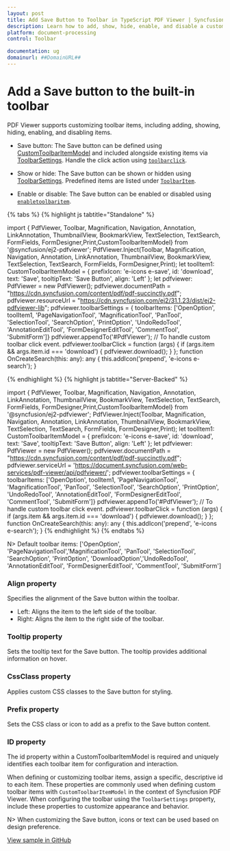 ```yaml
---
layout: post
title: Add Save Button to Toolbar in TypeScript PDF Viewer | Syncfusion
description: Learn how to add, show, hide, enable, and disable a custom Save button in the built-in toolbar of the TypeScript PDF Viewer component.
platform: document-processing
control: Toolbar

documentation: ug
domainurl: ##DomainURL##
---
```


# Add a Save button to the built-in toolbar

PDF Viewer supports customizing toolbar items, including adding, showing, hiding, enabling, and disabling items.

- Save button: The Save button can be defined using [CustomToolbarItemModel](https://ej2.syncfusion.com/documentation/api/document-editor/customToolbarItemModel/) and included alongside existing items via [ToolbarSettings](https://ej2.syncfusion.com/documentation/api/file-manager/toolbarSettings/). Handle the click action using [`toolbarclick`](https://ej2.syncfusion.com/documentation/api/file-manager/toolbarClickEventArgs/).

- Show or hide: The Save button can be shown or hidden using [ToolbarSettings](https://ej2.syncfusion.com/documentation/api/file-manager/toolbarSettings/). Predefined items are listed under [`ToolbarItem`](https://ej2.syncfusion.com/documentation/api/chart/toolbarItems/).

- Enable or disable: The Save button can be enabled or disabled using [`enabletoolbaritem`](https://ej2.syncfusion.com/documentation/api/document-editor-container/toolbar/).

{% tabs %}
{% highlight js tabtitle="Standalone" %}

import { PdfViewer, Toolbar, Magnification, Navigation, Annotation, LinkAnnotation, ThumbnailView, BookmarkView, TextSelection, TextSearch, FormFields, FormDesigner,Print,CustomToolbarItemModel} from '@syncfusion/ej2-pdfviewer';
PdfViewer.Inject(Toolbar, Magnification, Navigation, Annotation, LinkAnnotation, ThumbnailView, BookmarkView, TextSelection, TextSearch, FormFields, FormDesigner,Print);
let toolItem1: CustomToolbarItemModel = {
    prefixIcon: 'e-icons e-save',
    id: 'download',
    text: 'Save',
    tooltipText: 'Save Button',
    align: 'Left'
};
let pdfviewer: PdfViewer = new PdfViewer();
pdfviewer.documentPath = "https://cdn.syncfusion.com/content/pdf/pdf-succinctly.pdf";
pdfviewer.resourceUrl = "https://cdn.syncfusion.com/ej2/31.1.23/dist/ej2-pdfviewer-lib";
pdfviewer.toolbarSettings = { toolbarItems: ['OpenOption', toolItem1, 'PageNavigationTool', 'MagnificationTool', 'PanTool', 'SelectionTool', 'SearchOption', 'PrintOption', 'UndoRedoTool', 'AnnotationEditTool', 'FormDesignerEditTool', 'CommentTool', 'SubmitForm']}
pdfviewer.appendTo('#PdfViewer');
// To handle custom toolbar click event.
pdfviewer.toolbarClick = function (args) {
   if (args.item && args.item.id === 'download') {
      pdfviewer.download();
   }
};
function OnCreateSearch(this: any): any {
    this.addIcon('prepend', 'e-icons e-search');
}

{% endhighlight %}
{% highlight js tabtitle="Server-Backed" %}

import { PdfViewer, Toolbar, Magnification, Navigation, Annotation, LinkAnnotation, ThumbnailView, BookmarkView, TextSelection, TextSearch, FormFields, FormDesigner,Print,CustomToolbarItemModel} from '@syncfusion/ej2-pdfviewer';
PdfViewer.Inject(Toolbar, Magnification, Navigation, Annotation, LinkAnnotation, ThumbnailView, BookmarkView, TextSelection, TextSearch, FormFields, FormDesigner,Print);
let toolItem1: CustomToolbarItemModel = {
    prefixIcon: 'e-icons e-save',
    id: 'download',
    text: 'Save',
    tooltipText: 'Save Button',
    align: 'Left'
};
let pdfviewer: PdfViewer = new PdfViewer();
pdfviewer.documentPath = "https://cdn.syncfusion.com/content/pdf/pdf-succinctly.pdf";
pdfviewer.serviceUrl = 'https://document.syncfusion.com/web-services/pdf-viewer/api/pdfviewer/';
pdfviewer.toolbarSettings = { toolbarItems: ['OpenOption', toolItem1, 'PageNavigationTool', 'MagnificationTool', 'PanTool', 'SelectionTool', 'SearchOption', 'PrintOption', 'UndoRedoTool', 'AnnotationEditTool', 'FormDesignerEditTool', 'CommentTool', 'SubmitForm']}
pdfviewer.appendTo('#PdfViewer');
// To handle custom toolbar click event.
pdfviewer.toolbarClick = function (args) {
   if (args.item && args.item.id === 'download') {
      pdfviewer.download();
   }
};
function OnCreateSearch(this: any): any {
    this.addIcon('prepend', 'e-icons e-search');
}
{% endhighlight %}
{% endtabs %}

N> Default toolbar items: ['OpenOption', 'PageNavigationTool','MagnificationTool', 'PanTool', 'SelectionTool', 'SearchOption', 'PrintOption', 'DownloadOption','UndoRedoTool', 'AnnotationEditTool', 'FormDesignerEditTool', 'CommentTool', 'SubmitForm']

### Align property

Specifies the alignment of the Save button within the toolbar.

- Left: Aligns the item to the left side of the toolbar.
- Right: Aligns the item to the right side of the toolbar.

### Tooltip property

Sets the tooltip text for the Save button. The tooltip provides additional information on hover.

### CssClass property

Applies custom CSS classes to the Save button for styling.

### Prefix property

Sets the CSS class or icon to add as a prefix to the Save button content.

### ID property

The id property within a CustomToolbarItemModel is required and uniquely identifies each toolbar item for configuration and interaction.

When defining or customizing toolbar items, assign a specific, descriptive id to each item. These properties are commonly used when defining custom toolbar items with `CustomToolbarItemModel` in the context of Syncfusion PDF Viewer. When configuring the toolbar using the `ToolbarSettings` property, include these properties to customize appearance and behavior.

N> When customizing the Save button, icons or text can be used based on design preference.

[View sample in GitHub](https://github.com/SyncfusionExamples/typescript-pdf-viewer-examples/tree/master/How%20to/Add%20Save%20Button%20In%20Toolbar)